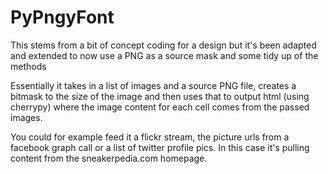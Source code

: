 # PyPngyFont

This stems from a bit of concept coding for a design but it's been adapted and
extended to now use a PNG as a source mask and some tidy up of the methods

Essentially it takes in a list of images and a source PNG file, creates a bitmask
to the size of the image and then uses that to output html (using cherrypy) where
the image content for each cell comes from the passed images.

You could for example feed it a flickr stream, the picture urls from a facebook
graph call or a list of twitter profile pics. In this case it's pulling content
from the sneakerpedia.com homepage.
